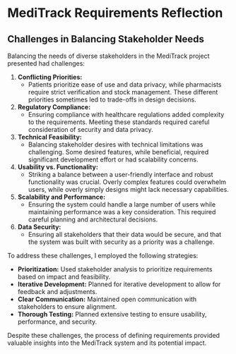 # MediTrack Requirements Reflection

## Challenges in Balancing Stakeholder Needs

Balancing the needs of diverse stakeholders in the MediTrack project presented had challenges:

1.  **Conflicting Priorities:**
    * Patients prioritize ease of use and data privacy, while pharmacists require strict verification and stock management. These different priorities sometimes led to trade-offs in design decisions.
2.  **Regulatory Compliance:**
    * Ensuring compliance with healthcare regulations added complexity to the requirements. Meeting these standards required careful consideration of security and data privacy.
3.  **Technical Feasibility:**
    * Balancing stakeholder desires with technical limitations was challenging. Some desired features, while beneficial, required significant development effort or had scalability concerns.
4.  **Usability vs. Functionality:**
    * Striking a balance between a user-friendly interface and robust functionality was crucial. Overly complex features could overwhelm users, while overly simply designs might lack necessary capabilities.
5.  **Scalability and Performance:**
    * Ensuring the system could handle a large number of users while maintaining performance was a key consideration. This required careful planning and architectural decisions.
6. **Data Security:**
    * Ensuring all stakeholders that their data would be secure, and that the system was built with security as a priority was a challenge.

To address these challenges, I employed the following strategies:

* **Prioritization:** Used stakeholder analysis to prioritize requirements based on impact and feasibility.
* **Iterative Development:** Planned for iterative development to allow for feedback and adjustments.
* **Clear Communication:** Maintained open communication with stakeholders to ensure alignment.
* **Thorough Testing:** Planned extensive testing to ensure usability, performance, and security.

Despite these challenges, the process of defining requirements provided valuable insights into the MediTrack system and its potential impact.
